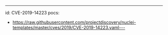 ---
id: CVE-2019-14223
pocs:
  - https://raw.githubusercontent.com/projectdiscovery/nuclei-templates/master/cves/2019/CVE-2019-14223.yaml---

